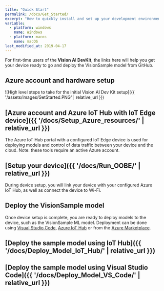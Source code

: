 ```yaml
---
title: "Quick Start"
permalink: /docs/Get_Started/
excerpt: "How to quickly install and set up your development environment to use the Vision AI DevKit."
variable:
  - platform: windows
    name: Windows
  - platform: macos
    name: macOS
last_modified_at: 2019-04-17
---
```


For first-time users of the **Vision AI DevKit**, the links here will help you get your device ready to go and deploy the VisionSample model from GitHub.

## Azure account and hardware setup

  ![High level steps to take for the initial Vision AI Dev Kit setup]({{ '/assets/images/GetStarted.PNG' | relative_url }})

## [Azure account and Azure IoT Hub with IoT Edge device]({{ '/docs/Setup_Azure_resources/' | relative_url }})

The Azure IoT Hub portal with a configured IoT Edge device is used for deploying models and control of data traffic between your device and the cloud. Note: these tools require an active Azure account.

## [Setup your device]({{ '/docs/Run_OOBE/' | relative_url }})

During device setup, you will link your device with your configured Azure IoT Hub, as well as connect the device to Wi-Fi.

## Deploy the VisionSample model

Once device setup is complete, you are ready to deploy models to the device, such as the VisionSample ML model. Deployment can be done using [Visual Studio Code](https://code.visualstudio.com/), [Azure IoT Hub](https://azure.microsoft.com/en-us/services/iot-hub/) or from the [Azure Marketplace](https://azuremarketplace.microsoft.com/en-us/marketplace/apps).

## [Deploy the sample model using IoT Hub]({{ '/docs/Deploy_Model_IoT_Hub/' | relative_url }})

## [Deploy the sample model using Visual Studio Code]({{ '/docs/Deploy_Model_VS_Code/' | relative_url }})
